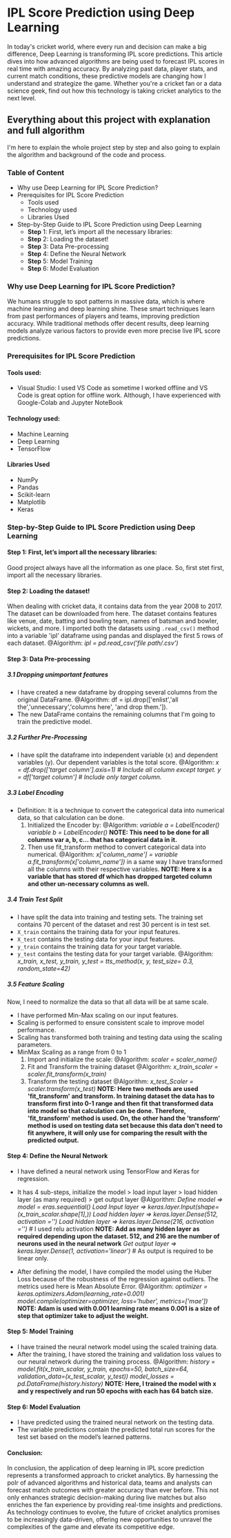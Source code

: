 # IPL Score Prediction using Deep Learning

In today's cricket world, where every run and decision can make a big difference, Deep Learning is transforming IPL score predictions. This article dives into how advanced algorithms are being used to forecast IPL scores in real time with amazing accuracy. By analyzing past data, player stats, and current match conditions, these predictive models are changing how I understand and strategize the game. Whether you're a cricket fan or a data science geek, find out how this technology is taking cricket analytics to the next level.

## Everything about this project with explanation and full algorithm 

I'm here to explain the whole project step by step and also going to explain the algorithm and background of the code and process.

### Table of Content

- Why use Deep Learning for IPL Score Prediction?
- Prerequisites for IPL Score Prediction
  - Tools used
  - Technology used
  - Libraries Used
- Step-by-Step Guide to IPL Score Prediction using Deep Learning
  - **Step** 1: First, let’s import all the necessary libraries:
  - **Step** 2: Loading the dataset!
  - **Step** 3: Data Pre-processing
  - **Step** 4: Define the Neural Network
  - **Step** 5: Model Training
  - **Step** 6: Model Evaluation

### Why use Deep Learning for IPL Score Prediction?

  We humans struggle to spot patterns in massive data, which is where machine learning and deep learning shine. These smart techniques learn from past performances of players and teams, improving prediction accuracy.
  While traditional methods offer decent results, deep learning models analyze various factors to provide even more precise live IPL score predictions.

### Prerequisites for IPL Score Prediction

#### Tools used:

- Visual Studio: I used VS Code as sometime I worked offline and VS Code is great option for offline work. Although, I have experienced with Google-Colab and Jupyter NoteBook

#### Technology used:

- Machine Learning
- Deep Learning
- TensorFlow

#### Libraries Used

- NumPy
- Pandas
- Scikit-learn
- Matplotlib
- Keras

### **Step**-by-**Step** Guide to IPL Score Prediction using Deep Learning

#### **Step** 1: First, let’s import all the necessary libraries:

  Good project always have all the information as one place. So, first stet first, import all the necessary libraries.

#### **Step** 2: Loading the dataset!

When dealing with cricket data, it contains data from the year 2008 to 2017. The dataset can be downloaded from here. The dataset contains features like venue, date, batting and bowling team, names of batsman and bowler, wickets, and more. I imported both the datasets using `.read_csv()` method into a variable 'ipl' dataframe using pandas and displayed the first 5 rows of each dataset.
    @Algorithm:
    _ipl = pd.read_csv('file path/.csv')_

#### **Step** 3: Data Pre-processing

##### 3.1 Dropping unimportant features
- I have created a new dataframe by dropping several columns from the original DataFrame.
    @Algorithm:
    df = ipl.drop(['enlist','all the','unnecessary','columns here', 'and drop them.']).
- The new DataFrame contains the remaining columns that I'm going to train the predictive model.

##### 3.2 Further Pre-Processing

- I have split the dataframe into independent variable (x) and dependent variables (y). Our dependent variables is the total score.
    @Algorithm:
    _x = df.drop(['target column'].axis=1) # Include all column except target._
    _y = df['target column'] # Include only target column._

##### 3.3 Label Encoding
- Definition: It is a technique to convert the categorical data into numerical data, so that calculation can be done.
    1. Initialized the Encoder by:
        @Algorithm:
        _variable a = LabelEncoder()_
        _variable b = LabelEncoder()_
       **NOTE: This need to be done for all columns var a, b, c... that has categorical data in it.**
    3. Then use fit_transform method to convert categorical data into numerical.
        @Algorithm:
        _x['column_name'] = variable a.fit_transform(x['column_name'])_
        in a same way I have transformed all the columns with their respective variables. 
        **NOTE: Here x is a variable that has stored df which has dropped targeted column and other un-necessary columns as well.**

##### 3.4 Train Test Split

- I have split the data into training and testing sets. The training set contains 70 percent of the dataset and rest 30 percent is in test set.
- `X_train` contains the training data for your input features.
- `X_test` contains the testing data for your input features.
- `y_train` contains the training data for your target variable.
- `y_test` contains the testing data for your target variable.
    @Algorithm:
    _x_train, x_test, y_train, y_test = tts_method(x, y, test_size= 0.3, random_state=42)_

##### 3.5 Feature Scaling
Now, I need to normalize the data so that all data will be at same scale.
- I have performed Min-Max scaling on our input features.
- Scaling is performed to ensure consistent scale to improve model performance.
- Scaling has transformed both training and testing data using the scaling parameters.
- MinMax Scaling as a range from 0 to 1
  1. Import and initialize the scale:
      @Algorithm:
      _scaler = scaler_name()_
  2. Fit and Transform the training dataset
      @Algorithm:
      _x_train_scaler = scaler.fit_transform(x_train)_
  3. Transform the testing dataset
      @Algorithm:
      _x_test_Scaler = scaler.transform(x_test)_
  **NOTE: Here two methods are used 'fit_transform' and transform. In training dataset the data has to transform first into
    0-1 range and then fit that transformed data into model so that calculation can be done. Therefore, 'fit_transform' method is used.
     On, the other hand the 'transform' method is used on testing data set because this data don't need to fit anywhere, it will only use for comparing the          result with the predicted output.**

#### **Step** 4: Define the Neural Network

- I have defined a neural network using TensorFlow and Keras for regression.
- It has 4 sub-steps, initialize the model > load input layer > load hidden layer (as many required) > get output layer
  @Algorithm:
  _Define model => model = eras.sequential()_
  _Load Input layer => keras.layer.Input(shape=(x_train_scalar.shape[1],))_
  _Load hidden layer => keras.layer.Dense(512, activation ='___')_
  _Load hidden layer => keras.layer.Dense(216, activation ='___')_ # I used relu activation
  **NOTE: Add as many hidden layer as required depending upon the dataset. 512, and 216 are the number of neurons used in the neural network**
  _Get output layer => keras.layer.Dense(1, activation='linear')_ # As output is required to be linear only. 

- After defining the model, I have compiled the model using the Huber Loss because of the robustness of the regression against outliers. The metrics used here is Mean Absolute Error.
  @Algorithm:
  _optimizer = keras.optimizers.Adam(learning_rate=0.001)_
  _model.compile(optimizer=optimizer, loss='huber', metrics=['mae'])_
  **NOTE: Adam is used with 0.001 learning rate means 0.001 is a size of  step that optimizer take to adjust the weight.**
  
#### **Step** 5: Model Training

- I have trained the neural network model using the scaled training data.
- After the training, I have stored the training and validation loss values to our neural network during the training process.
  @Algorithm:
  _history = model.fit(x_train_scalar, y_train, epochs=50, batch_size=64, validation_data=(x_test_scalar, y_test))_
  _model_losses = pd.DataFrame(history.history)_
  **NOTE: Here, I trained the model with x and y respectively and run 50 epochs with each has 64 batch size.**

#### **Step** 6: Model Evaluation

- I have predicted using the trained neural network on the testing data.
- The variable predictions contain the predicted total run scores for the test set based on the model’s learned patterns.

#### Conclusion:

In conclusion, the application of deep learning in IPL score prediction represents a transformed approach to cricket analytics. By harnessing the poIr of advanced algorithms and historical data, teams and analysts can forecast match outcomes with greater accuracy than ever before. This not only enhances strategic decision-making during live matches but also enriches the fan experience by providing real-time insights and predictions. As technology continues to evolve, the future of cricket analytics promises to be increasingly data-driven, offering new opportunities to unravel the complexities of the game and elevate its competitive edge.
